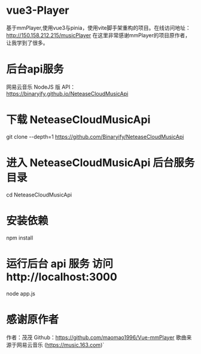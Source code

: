 # vue3-Player

基于mmPlayer,使用vue3与pinia，使用vite脚手架重构的项目。在线访问地址：http://150.158.212.215/musicPlayer
在这里非常感谢mmPlayer的项目原作者，让我学到了很多。

# 后台api服务

网易云音乐 NodeJS 版 API：https://binaryify.github.io/NeteaseCloudMusicApi

# 下载 NeteaseCloudMusicApi
git clone --depth=1 https://github.com/Binaryify/NeteaseCloudMusicApi

# 进入 NeteaseCloudMusicApi 后台服务目录
cd NeteaseCloudMusicApi

# 安装依赖
npm install

# 运行后台 api 服务 访问 http://localhost:3000
node app.js

# 感谢原作者

作者：茂茂
Github：https://github.com/maomao1996/Vue-mmPlayer
歌曲来源于网易云音乐 (https://music.163.com)`
